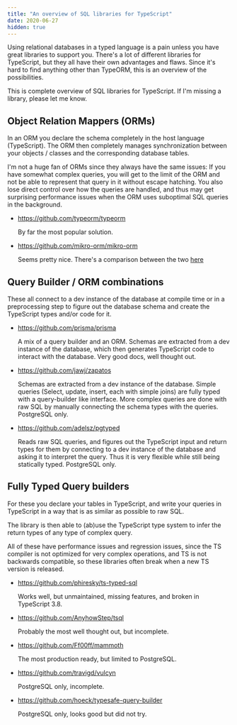 ```yaml
---
title: "An overview of SQL libraries for TypeScript"
date: 2020-06-27
hidden: true
---
```


Using relational databases in a typed language is a pain unless you have great libraries to support you. There's a lot of different libraries for TypeScript, but they all have their own advantages and flaws. Since it's hard to find anything other than TypeORM, this is an overview of the possibilities.

This is complete overview of SQL libraries for TypeScript. If I'm missing a library, please let me know.

## Object Relation Mappers (ORMs)

In an ORM you declare the schema completely in the host language (TypeScript). The ORM then completely manages synchronization between your objects / classes and the corresponding database tables.

I'm not a huge fan of ORMs since they always have the same issues: If you have somewhat complex queries, you will get to the limit of the ORM and not be able to represent that query in it without escape hatching. You also lose direct control over how the queries are handled, and thus may get surprising performance issues when the ORM uses suboptimal SQL queries in the background.

-   https://github.com/typeorm/typeorm

    By far the most popular solution.

-   https://github.com/mikro-orm/mikro-orm

    Seems pretty nice. There's a comparison between the two [here](https://github.com/mikro-orm/mikro-orm/issues/12)

## Query Builder / ORM combinations

These all connect to a dev instance of the database at compile time or in a preprocessing step to figure out the database schema and create the TypeScript types and/or code for it.

-   https://github.com/prisma/prisma

    A mix of a query builder and an ORM. Schemas are extracted from a dev instance of the database, which then generates TypeScript code to interact with the database. Very good docs, well thought out.

-   https://github.com/jawj/zapatos

    Schemas are extracted from a dev instance of the database. Simple queries (Select, update, insert, each with simple joins) are fully typed with a query-builder like interface. More complex queries are done with raw SQL by manually connecting the schema types with the queries. PostgreSQL only.

-   https://github.com/adelsz/pgtyped

    Reads raw SQL queries, and figures out the TypeScript input and return types for them by connecting to a dev instance of the database and asking it to interpret the query. Thus it is very flexible while still being statically typed. PostgreSQL only.

## Fully Typed Query builders

For these you declare your tables in TypeScript, and write your queries in TypeScript in a way that is as similar as possible to raw SQL.

The library is then able to (ab)use the TypeScript type system to infer the return types of any type of complex query.

All of these have performance issues and regression issues, since the TS compiler is not optimized for very complex operations, and TS is not backwards compatible, so these libraries often break when a new TS version is released.

-   https://github.com/phiresky/ts-typed-sql

    Works well, but unmaintained, missing features, and broken in TypeScript 3.8.

-   https://github.com/AnyhowStep/tsql

    Probably the most well thought out, but incomplete.

-   https://github.com/Ff00ff/mammoth

    The most production ready, but limited to PostgreSQL.

-   https://github.com/travigd/vulcyn

    PostgreSQL only, incomplete.

-   https://github.com/hoeck/typesafe-query-builder

    PostgreSQL only, looks good but did not try.
